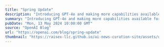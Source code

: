 ```yaml
---
title: "Spring Update"
description: "Introducing GPT-4o and making more capabilities available for free in ChatGPT."
summary: "Introducing GPT-4o and making more capabilities available for free in ChatGPT."
pubDate: "Mon, 13 May 2024 10:00:00 GMT"
source: "OpenAI Blog"
url: "https://openai.com/blog/spring-update"
thumbnail: "https://raisex-llc.github.io/ai-news-curation-site/assets/openai_logo.png"
---
```


